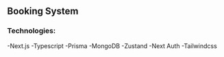 ## Booking System

### Technologies:
-Next.js
-Typescript
-Prisma
-MongoDB
-Zustand
-Next Auth
-Tailwindcss

